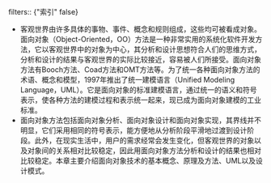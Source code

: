 filters:: {"索引" false}

- 客观世界由许多具体的事物、事件、概念和规则组成，这些均可被看成对象。面向对象（Object-Oriented，OO）方法是一种非常实用的系统化软件开发方法，它以客观世界中的对象为中心，其分析和设计思想符合人们的思维方式，分析和设计的结果与客观世界的实际比较接近，容易被人们所接受。面向对象方法有Booch方法、Coad方法和OMT方法等。为了统一各种面向对象方法的术语、概念和模型，1997年推出了统一建模语言（Unified Modeling Language，UML）。它是面向对象的标准建模语言，通过统一的语义和符号表示，使各种方法的建模过程和表示统一起来，现已成为面向对象建模的工业标准。
- 面向对象方法包括面向对象分析、面向对象设计和面向对象实现，其界线并不明显，它们采用相同的符号表示，能方便地从分析阶段平滑地过渡到设计阶段。此外，在现实生活中，用户的需求经常会发生变化，但客观世界的对象以及对象间的关系相对比较稳定，因此用面向对象方法分析和设计的结果也相对比较稳定。本章主要介绍面向对象技术的基本概念、原理及方法、UML以及设计模式。